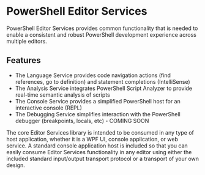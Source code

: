 # PowerShell Editor Services

PowerShell Editor Services provides common functionality that is needed 
to enable a consistent and robust PowerShell development experience 
across multiple editors.

## Features

- The Language Service provides code navigation actions (find references, go to definition) and statement completions (IntelliSense)
- The Analysis Service integrates PowerShell Script Analyzer to provide real-time semantic analysis of scripts
- The Console Service provides a simplified PowerShell host for an interactive console (REPL)
- The Debugging Service simplifies interaction with the PowerShell debugger (breakpoints, locals, etc) - COMING SOON

The core Editor Services library is intended to be consumed in any type of host application, whether
it is a WPF UI, console application, or web service.  A standard console application host is included
so that you can easily consume Editor Services functionality in any editor using either the included
standard input/output transport protocol or a transport of your own design.



